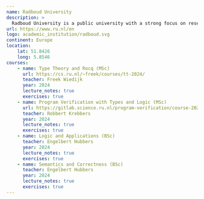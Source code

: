 ```yaml
---
name: Radboud University
description: >
  Radboud University is a public university with a strong focus on research located in Nijmegen, Netherlands.
url: https://www.ru.nl/en
logo: academic_institution/radboud.svg
continent: Europe
location:
    lat: 51.8426
    long: 5.8546
courses:
    - name: Type Theory and Rocq (MSc)
      url: https://cs.ru.nl/~freek/courses/tt-2024/
      teacher: Freek Wiedijk
      year: 2024
      lecture_notes: true
      exercises: true
    - name: Program Verification with Types and Logic (MSc)
      url: https://gitlab.science.ru.nl/program-verification/course-2024-2025
      teacher: Robbert Krebbers
      year: 2024
      lecture_notes: true
      exercises: true
    - name: Logic and Applications (BSc)
      teacher: Engelbert Hubbers
      year: 2024
      lecture_notes: true
      exercises: true
    - name: Semantics and Correctness (BSc)
      teacher: Engelbert Hubbers
      year: 2024
      lecture_notes: true
      exercises: true
---
```

